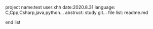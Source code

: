 project name:test
user:xhh
date:2020.8.31
language: C,Cpp,Csharp,java,python...
abstruct:   study git...
file list:
    readme.md


end list

